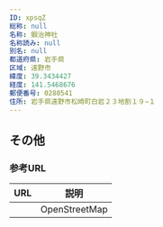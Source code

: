 ```yaml
---
ID: xpsqZ
総称: null
名称: 鍛治神社
名称読み: null
別名: null
都道府県: 岩手県
区域: 遠野市
緯度: 39.3434427
経度: 141.5468676
郵便番号: 0280541
住所: 岩手県遠野市松崎町白岩２３地割１９−１
---
```


## その他

### 参考URL

| URL | 説明          |
| --- | ------------- |
|     | OpenStreetMap |
